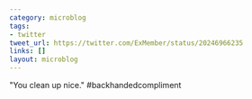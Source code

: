 ```yaml
---
category: microblog
tags:
- twitter
tweet_url: https://twitter.com/ExMember/status/20246966235
links: []
layout: microblog
---
```

"You clean up nice." #backhandedcompliment
